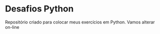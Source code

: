 # Desafios Python
 Repositório criado para colocar meus exercícios em Python.
Vamos alterar on-line
